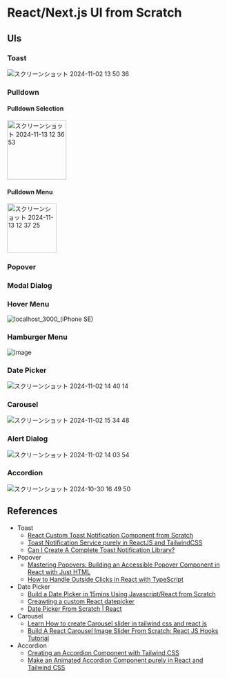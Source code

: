 # React/Next.js UI from Scratch

## UIs

### Toast

![スクリーンショット 2024-11-02 13 50 36](https://github.com/user-attachments/assets/0176383a-5948-4559-936e-493a16f4179e)

### Pulldown

#### Pulldown Selection

<img width="137" alt="スクリーンショット 2024-11-13 12 36 53" src="https://github.com/user-attachments/assets/b905f247-c957-4225-9c6e-b620671bcf55">

#### Pulldown Menu

<img width="114" alt="スクリーンショット 2024-11-13 12 37 25" src="https://github.com/user-attachments/assets/6494d01f-a5d8-430f-893d-dc0ab4c89641">

### Popover

### Modal Dialog

### Hover Menu

![localhost_3000_(iPhone SE)](https://github.com/user-attachments/assets/965b4d75-4d81-4489-9011-e275be345b5e)

### Hamburger Menu

![image](https://github.com/user-attachments/assets/aacae1a6-e16b-4637-98bf-588a151449a6)

### Date Picker

![スクリーンショット 2024-11-02 14 40 14](https://github.com/user-attachments/assets/c5f8b059-3211-46d9-b20b-05ed9b255815)

### Carousel

![スクリーンショット 2024-11-02 15 34 48](https://github.com/user-attachments/assets/8d2de738-2a15-42c0-baae-7cb5e4911236)

### Alert Dialog

![スクリーンショット 2024-11-02 14 03 54](https://github.com/user-attachments/assets/8a95a1b1-82e5-43b4-893e-d3ec50b4b952)

### Accordion

![スクリーンショット 2024-10-30 16 49 50](https://github.com/user-attachments/assets/e867e89d-858f-42e1-abf9-e204a5f87a73)

## References

* Toast
    * [React Custom Toast Notification Component from Scratch](https://medium.com/@henev/react-custom-toast-notification-component-from-scratch-adccd1c452b8)
    * [Toast Notification Service purely in ReactJS and TailwindCSS](https://medium.com/@constgenius/toast-notification-service-purely-in-reactjs-and-tailwindcss-build-toast-notification-service-325818f522a2)
    * [Can I Create A Complete Toast Notification Library?](https://www.youtube.com/watch?v=HhpbzPMCKDc&t=672s)
* Popover
    * [Mastering Popovers: Building an Accessible Popover Component in React with Just HTML](https://medium.com/@iambharathpadhu/mastering-popovers-building-an-accessible-popover-component-in-react-with-just-html-a6e95c0be2fb)
    * [How to Handle Outside Clicks in React with TypeScript](https://dev.to/rashed_iqbal/how-to-handle-outside-clicks-in-react-with-typescript-4lmc)
* Date Picker
    * [Build a Date Picker in 15mins Using Javascript/React from Scratch](https://medium.com/swlh/build-a-date-picker-in-15mins-using-javascript-react-from-scratch-f6932c77db09)
    * [Creawting a custom React datepicker](https://blog.logrocket.com/react-custom-datepicker/)
    * [Date Picker From Scratch | React](https://www.youtube.com/watch?app=desktop&v=CbXGyv3HI2w)
* Carousel
    * [Learn How to create Carousel slider in tailwind css and react js](https://github.com/AyyazTech/create-carousel-slider-in-Tailwind-css-and-React-js/tree/main)
    * [Build A React Carousel Image Slider From Scratch: React JS Hooks Tutorial](https://iamdyroz.medium.com/create-a-responsive-react-carousel-image-slider-component-from-scratch-using-react-hooks-eefdcfd42d79)
* Accordion
    * [Creating an Accordion Component with Tailwind CSS](https://medium.com/@dechmilznik/creating-an-accordion-component-with-tailwind-css-1ade980a314e)
    * [Make an Animated Accordion Component purely in React and Tailwind CSS](https://www.youtube.com/watch?app=desktop&v=dciqfn6vRxc)